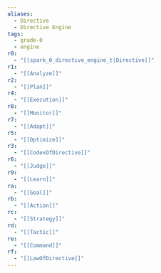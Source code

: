 ```yaml
---
aliases:
  - Directive
  - Directive Engine
tags:
  - grade-0
  - engine
r0:
  - "[[spark_0_directive_engine_t|Directive]]"
r1:
  - "[[Analyze]]"
r2:
  - "[[Plan]]"
r4:
  - "[[Execution]]"
r8:
  - "[[Monitor]]"
r7:
  - "[[Adapt]]"
r5:
  - "[[Optimize]]"
r3:
  - "[[CodexOfDirective]]"
r6:
  - "[[Judge]]"
r9:
  - "[[Learn]]"
ra:
  - "[[Goal]]"
rb:
  - "[[Action]]"
rc:
  - "[[Strategy]]"
rd:
  - "[[Tactic]]"
re:
  - "[[Command]]"
rf:
  - "[[LawOfDirective]]"
---
```

